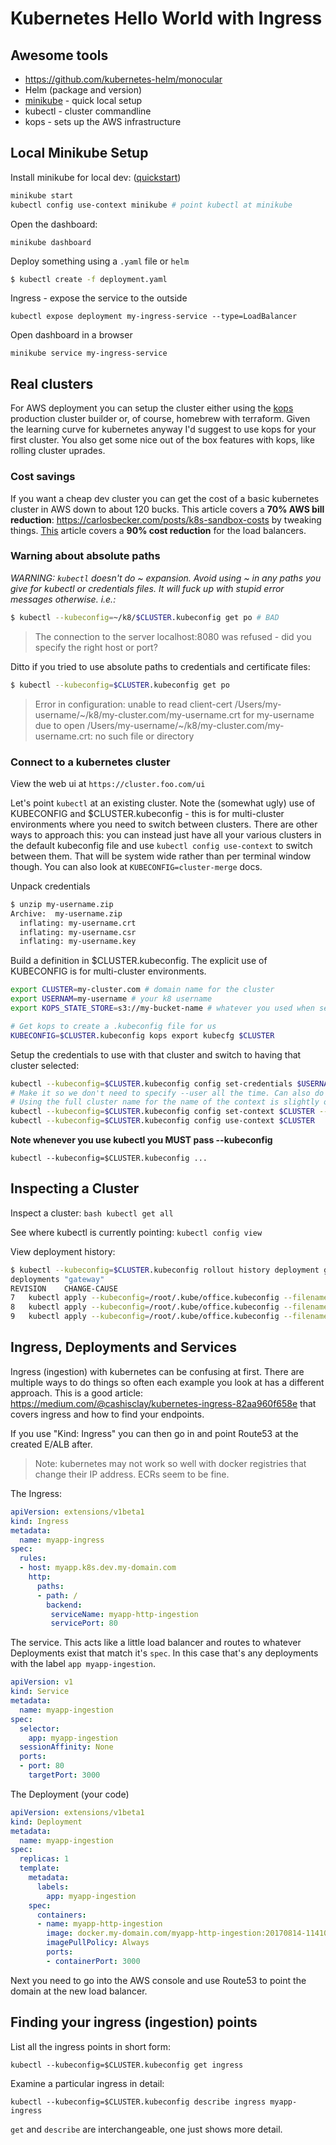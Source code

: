 # Kubernetes Hello World with Ingress

## Awesome tools

* <https://github.com/kubernetes-helm/monocular>
* Helm (package and version)
* [minikube](https://kubernetes.io/docs/getting-started-guides/minikube) - quick local setup
* kubectl - cluster commandline
* kops - sets up the AWS infrastructure

## Local Minikube Setup

Install minikube for local dev: ([quickstart](https://kubernetes.io/docs/getting-started-guides/minikube/))

```bash
minikube start
kubectl config use-context minikube # point kubectl at minikube
```

Open the dashboard:

```
minikube dashboard
```

Deploy something using a `.yaml` file or `helm`

```bash
$ kubectl create -f deployment.yaml
```

Ingress - expose the service to the outside

```
kubectl expose deployment my-ingress-service --type=LoadBalancer
```

Open dashboard in a browser

```
minikube service my-ingress-service
```

## Real clusters

For AWS deployment you can setup the cluster either using the [kops](https://github.com/kubernetes/kops) production cluster builder or, of course, homebrew with terraform. Given the learning curve for kubernetes anyway I'd suggest to use kops for your first cluster. You also get some nice out of the box features with kops, like rolling cluster uprades.

### Cost savings

If you want a cheap dev cluster you can get the cost of a basic kubernetes cluster in AWS down to about 120 bucks. This article covers a **70% AWS bill reduction**: <https://carlosbecker.com/posts/k8s-sandbox-costs> by tweaking things. [This](https://medium.com/cognitoiq/how-cognitoiq-are-using-application-load-balancers-to-cut-elastic-load-balancing-cost-by-90-78d4e980624b) article covers a **90% cost reduction** for the load balancers.

### Warning about absolute paths

*WARNING: `kubectl` doesn't do ~ expansion. Avoid using ~ in any paths you give for kubectl or credentials files. It will fuck up with stupid error messages otherwise. i.e.:*

```bash
$ kubectl --kubeconfig=~/k8/$CLUSTER.kubeconfig get po # BAD
```

> The connection to the server localhost:8080 was refused - did you specify the right host or port?

Ditto if you tried to use absolute paths to credentials and certificate files:

```bash
$ kubectl --kubeconfig=$CLUSTER.kubeconfig get po
```

> Error in configuration:
> unable to read client-cert /Users/my-username/\~/k8/my-cluster.com/my-username.crt for my-username due to open /Users/my-username/\~/k8/my-cluster.com/my-username.crt: no such file or directory

### Connect to a kubernetes cluster

View the web ui at `https://cluster.foo.com/ui`

Let's point `kubectl` at an existing cluster. Note the (somewhat ugly) use of KUBECONFIG and $CLUSTER.kubeconfig - this is for multi-cluster environments where you need to switch between clusters. There are other ways to approach this: you can instead just have all your various clusters in the default kubeconfig file and use `kubectl config use-context` to switch between them. That will be system wide rather than per terminal window though. You can also look at `KUBECONFIG=cluster-merge` docs. 

Unpack credentials

```bash
$ unzip my-username.zip
Archive:  my-username.zip
  inflating: my-username.crt
  inflating: my-username.csr
  inflating: my-username.key
```
  
Build a definition in $CLUSTER.kubeconfig. The explicit use of KUBECONFIG is for multi-cluster environments.

```bash
export CLUSTER=my-cluster.com # domain name for the cluster
export USERNAM=my-username # your k8 username
export KOPS_STATE_STORE=s3://my-bucket-name # whatever you used when setting up with kops

# Get kops to create a .kubeconfig file for us
KUBECONFIG=$CLUSTER.kubeconfig kops export kubecfg $CLUSTER
```

Setup the credentials to use with that cluster and switch to having that cluster selected:

```bash
kubectl --kubeconfig=$CLUSTER.kubeconfig config set-credentials $USERNAM --client-key=$USERNAM.key --client-certificate=$USERNAM.crt
# Make it so we don't need to specify --user all the time. Can also do this for --namespace
# Using the full cluster name for the name of the context is slightly overkill, we could use any string
kubectl --kubeconfig=$CLUSTER.kubeconfig config set-context $CLUSTER --user $USERNAM
kubectl --kubeconfig=$CLUSTER.kubeconfig config use-context $CLUSTER
```

**Note whenever you use kubectl you MUST pass --kubeconfig**

```
kubectl --kubeconfig=$CLUSTER.kubeconfig ...

```

## Inspecting a Cluster

Inspect a cluster: `bash kubectl get all`

See where kubectl is currently pointing: `kubectl config view`

View deployment history:

```bash
$ kubectl --kubeconfig=$CLUSTER.kubeconfig rollout history deployment gateway
deployments "gateway"
REVISION	CHANGE-CAUSE
7	kubectl apply --kubeconfig=/root/.kube/office.kubeconfig --filename=/root/.kube/app-configs/gateway-v53.yaml --record=true
8	kubectl apply --kubeconfig=/root/.kube/office.kubeconfig --filename=/root/.kube/app-configs/gateway-v57.yaml --record=true
9	kubectl apply --kubeconfig=/root/.kube/office.kubeconfig --filename=/root/.kube/app-configs/gateway-v58.yaml --record=true
```

## Ingress, Deployments and Services

Ingress (ingestion) with kubernetes can be confusing at first. There are multiple ways to do things so often each example you look at has a different approach. This is a good article: <https://medium.com/@cashisclay/kubernetes-ingress-82aa960f658e> that covers ingress and how to find your endpoints.

If you use "Kind: Ingress" you can then go in and point Route53 at the created E/ALB after.

> Note: kubernetes may not work so well with docker registries that change their IP address. ECRs seem to be fine.

The Ingress:

```yaml
apiVersion: extensions/v1beta1
kind: Ingress
metadata:
  name: myapp-ingress
spec:
  rules:
  - host: myapp.k8s.dev.my-domain.com
    http:
      paths:
      - path: /
        backend:
         serviceName: myapp-http-ingestion
         servicePort: 80
```

The service. This acts like a little load balancer and routes to whatever Deployments exist that match it's `spec`. In this case that's any deployments with the label `app myapp-ingestion`.

```yaml
apiVersion: v1
kind: Service
metadata:
  name: myapp-ingestion
spec:
  selector:
    app: myapp-ingestion
  sessionAffinity: None
  ports:
  - port: 80
    targetPort: 3000
```

The Deployment (your code)

```yaml
apiVersion: extensions/v1beta1
kind: Deployment
metadata:
  name: myapp-ingestion
spec:
  replicas: 1
  template:
    metadata:
      labels:
        app: myapp-ingestion
    spec:
      containers:
      - name: myapp-http-ingestion
        image: docker.my-domain.com/myapp-http-ingestion:20170814-114105-a7df29e.12
        imagePullPolicy: Always
        ports:
        - containerPort: 3000
```

Next you need to go into the AWS console and use Route53 to point the domain at the new load balancer.

## Finding your ingress (ingestion) points

List all the ingress points in short form:

```
kubectl --kubeconfig=$CLUSTER.kubeconfig get ingress
```

Examine a particular ingress in detail:

```
kubectl --kubeconfig=$CLUSTER.kubeconfig describe ingress myapp-ingress
```

`get` and `describe` are interchangeable, one just shows more detail.